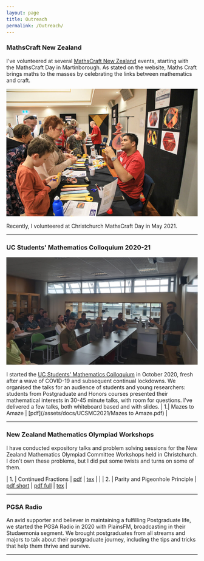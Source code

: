 ```yaml
---
layout: page
title: Outreach
permalink: /Outreach/
---
```


### MathsCraft New Zealand
I've volunteered at several [MathsCraft New Zealand](www.mathscraftnz.org) events, starting with the MathsCraft Day in Martinborough. As stated on the website, Maths Craft brings maths to the masses by celebrating the links between mathematics and craft.

![MathsCraft NZ](/assets/images/mathscraft.jpg)

Recently, I volunteered at Christchurch MathsCraft Day in May 2021.

---

### UC Students' Mathematics Colloquium 2020-21
![UCSMC on a nice day](/assets/images/ucsmc.jpg)

I started the [UC Students' Mathematics Colloquium](https://groups.google.com/g/uc-students-math-colloquium)  in October 2020, fresh after a wave of COVID-19 and subsequent continual lockdowns. We organised the talks for an audience of students and young researchers: students from Postgraduate and Honors courses presented their mathematical interests in 30-45 minute talks, with room for questions.
I've delivered a few talks, both whiteboard based and with slides.
| 1.| Mazes to Amaze | [pdf](/assets/docs/UCSMC2021/Mazes to Amaze.pdf) |

---

### New Zealand Mathematics Olympiad Workshops

I have conducted expository talks and problem solving sessions for the New Zealand Mathematics Olympiad Committee Workshops held in Christchurch. I don't own these problems, but I did put some twists and turns on some of them.

| 1. | Continued Fractions | [pdf](/assets/docs/NZMOC/CF.pdf) | [tex](/assets/docs/NZMOC/CF.tex) | |
| 2. | Parity and Pigeonhole Principle | [pdf short](/assets/docs/NZMOC/Parity_PHP.pdf) | [pdf full](/assets/docs/NZMOC/PHP_Parity_Long.pdf) | [tex](/assets/docs/NZMOC/PHP_Parity_Long.tex) |


---
### PGSA Radio

An avid supporter and believer in maintaining a fulfilling Postgraduate life, we started the PGSA Radio in 2020 with PlainsFM, broadcasting in their Studaemonia segment. We brought postgraduates from all streams and majors to talk about their postgraduate journey, including the tips and tricks that help them thrive and survive.

---
